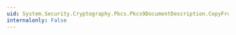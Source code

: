 ```yaml
---
uid: System.Security.Cryptography.Pkcs.Pkcs9DocumentDescription.CopyFrom(System.Security.Cryptography.AsnEncodedData)
internalonly: False
---
```

